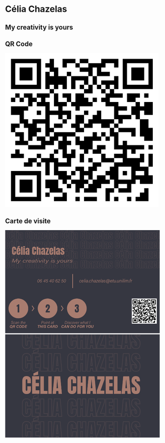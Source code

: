 # Célia Chazelas

## My creativity is yours


## QR Code

![mon_image](/assets/QRCode.png)

## Carte de visite

![ma_carte_de_visite](/assets/Chazelas_Recto.png)
![ma_carte_de_visite2](/assets/Chazelas_Verso.png)
